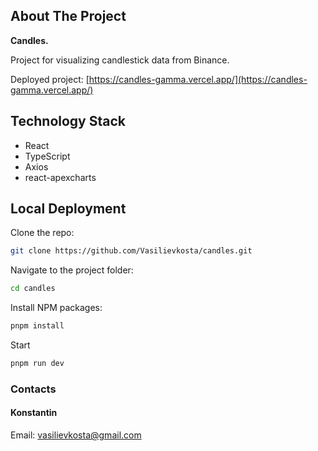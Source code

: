 
<!-- ABOUT THE PROJECT -->
## About The Project

**Candles.**

Project for visualizing candlestick data from Binance.

Deployed project: [https://candles-gamma.vercel.app/](https://candles-gamma.vercel.app/)

## Technology Stack

  - React 
  - TypeScript  
  - Axios
  - react-apexcharts

<!-- GETTING STARTED -->
## Local Deployment

Clone the repo:
   ```sh
   git clone https://github.com/Vasilievkosta/candles.git
   ```

Navigate to the project folder:
  ```sh
 cd candles
  ```

Install NPM packages:
   ```sh
   pnpm install
   ```

Start
   ```sh
   pnpm run dev
   ```

### Contacts
#### Konstantin
Email: vasilievkosta@gmail.com
